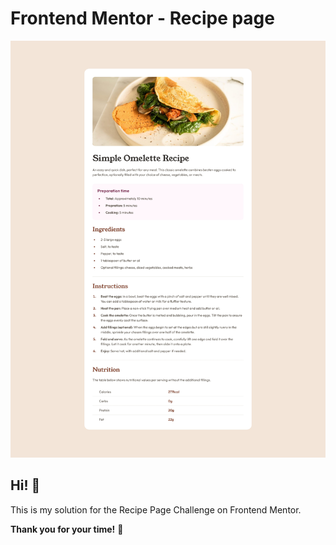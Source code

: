 # Frontend Mentor - Recipe page

![Design preview for the Recipe page coding challenge](./preview-recipe.jpg)

## Hi! 👋

This is my solution for the Recipe Page Challenge on Frontend Mentor.

**Thank you for your time!** 🚀

